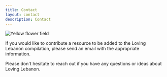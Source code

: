 ```yaml
---
title: Contact
layout: contact
description: Contact
---
```

![Yellow flower field](/IMG_9670.jpg)

If you would like to contribute a resource to be added to the Loving Lebanon compilation, please send an email with the appropriate information.

Please don't hesitate to reach out if you have any questions or ideas about Loving Lebanon.
